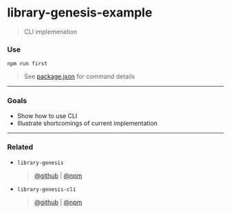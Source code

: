 # library-genesis-example

> CLI implemenation

### Use

```
npm run first
```

> See [package.json](./package.json) for command details

---

### Goals

* Show how to use CLI
* Illustrate shortcomings of current implementation

---

### Related

* `library-genesis`

  > [@github](https://github.com/servexyz/library-genesis) | [@npm](https://www.npmjs.com/package/library-genesis)

* `library-genesis-cli`

  > [@github](https://github.com/servexyz/library-genesis-cli) | [@npm](https://www.npmjs.com/package/library-genesis-cli)

```

```
